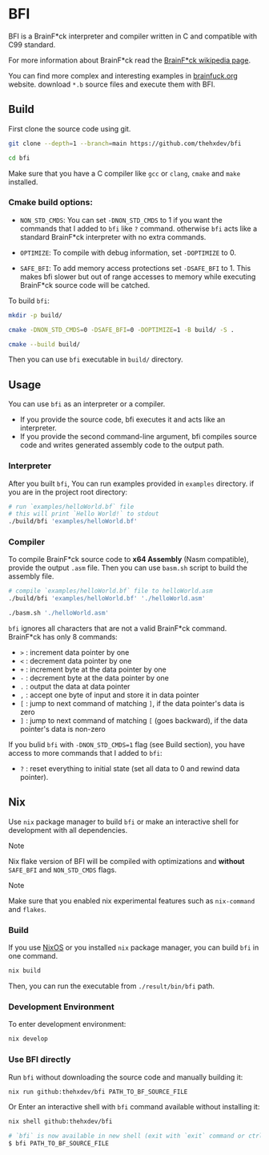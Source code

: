 # BFI

BFI is a BrainF\*ck interpreter and compiler written in C and compatible with C99 standard.

For more information about BrainF\*ck read the [BrainF\*ck wikipedia page](https://en.wikipedia.org/wiki/Brainfuck).

You can find more complex and interesting examples in [brainfuck.org](https://brainfuck.org) website. download `*.b` source files
and execute them with BFI.



## Build
First clone the source code using git.
```bash
git clone --depth=1 --branch=main https://github.com/thehxdev/bfi

cd bfi
```

Make sure that you have a C compiler like `gcc` or `clang`, `cmake` and `make` installed.

### Cmake build options:
- `NON_STD_CMDS`: 
You can set `-DNON_STD_CMDS` to 1 if you want the commands that I added to `bfi` like `?` command.
otherwise `bfi` acts like a standard BrainF*ck interpreter
with no extra commands.

- `OPTIMIZE`: 
To compile with debug information, set `-DOPTIMIZE` to 0.

- `SAFE_BFI`: 
To add memory access protections set `-DSAFE_BFI` to 1.
This makes bfi slower but out of range accesses to memory while executing BrainF\*ck source code will be catched.


To build `bfi`:
```bash
mkdir -p build/

cmake -DNON_STD_CMDS=0 -DSAFE_BFI=0 -DOPTIMIZE=1 -B build/ -S .

cmake --build build/
```

Then you can use `bfi` executable in `build/` directory.



## Usage

You can use `bfi` as an interpreter or a compiler.

- If you provide the source code, bfi executes it and acts like an interpreter.
- If you provide the second command-line argument, bfi compiles source code and writes generated assembly code to the output path.

### Interpreter
After you built `bfi`, You can run examples provided in `examples` directory.
if you are in the project root directory:
```bash
# run `examples/helloWorld.bf` file
# this will print `Hello World!` to stdout
./build/bfi 'examples/helloWorld.bf'
```

### Compiler

To compile BrainF\*ck source code to **x64 Assembly** (Nasm compatible), provide the output
`.asm` file.
Then you can use `basm.sh` script to build the assembly file.

```bash
# compile `examples/helloWorld.bf` file to helloWorld.asm
./build/bfi 'examples/helloWorld.bf' './helloWorld.asm'

./basm.sh './helloWorld.asm'
```


`bfi` ignores all characters that are not a valid BrainF\*ck command. BrainF\*ck has only 8 commands:

- `>` : increment data pointer by one
- `<` : decrement data pointer by one
- `+` : increment byte at the data pointer by one
- `-` : decrement byte at the data pointer by one
- `.` : output the data at data pointer
- `,` : accept one byte of input and store it in data pointer
- `[` : jump to next command of matching `]`, if the data pointer's data is zero
- `]` : jump to next command of matching `[` (goes backward), if the data pointer's data is non-zero


If you bulid `bfi` with `-DNON_STD_CMDS=1` flag (see Build section), you have access to more commands
that I added to `bfi`:

- `?` : reset everything to initial state (set all data to 0 and rewind data pointer).



## Nix
Use `nix` package manager to build `bfi` or make an interactive shell for development with all dependencies.

> [!NOTE]
> Nix flake version of BFI will be compiled with optimizations and **without** `SAFE_BFI` and `NON_STD_CMDS` flags.

> [!NOTE]
> Make sure that you enabled nix experimental features such as `nix-command` and `flakes`.

### Build

If you use [NixOS](https://nixos.org) or you installed `nix` package manager, you can build `bfi` in one command.
```bash
nix build
```
Then, you can run the executable from `./result/bin/bfi` path.


### Development Environment
To enter development environment:
```bash
nix develop
```

### Use BFI directly
Run `bfi` without downloading the source code and manually building it:
```bash
nix run github:thehxdev/bfi PATH_TO_BF_SOURCE_FILE
```

Or Enter an interactive shell with `bfi` command available without installing it:
```bash
nix shell github:thehxdev/bfi

# `bfi` is now available in new shell (exit with `exit` command or ctrl-d key)
$ bfi PATH_TO_BF_SOURCE_FILE
```
